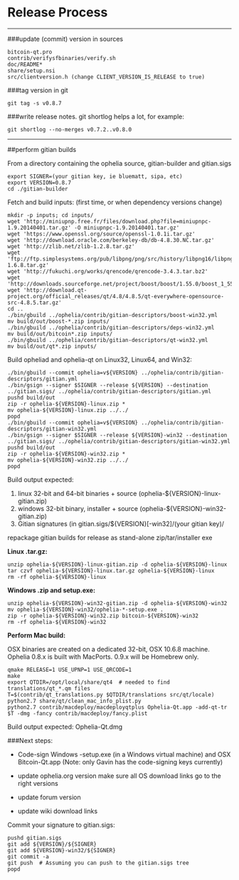 Release Process
====================

* * *

###update (commit) version in sources


	bitcoin-qt.pro
	contrib/verifysfbinaries/verify.sh
	doc/README*
	share/setup.nsi
	src/clientversion.h (change CLIENT_VERSION_IS_RELEASE to true)

###tag version in git

	git tag -s v0.8.7

###write release notes. git shortlog helps a lot, for example:

	git shortlog --no-merges v0.7.2..v0.8.0

* * *

##perform gitian builds

 From a directory containing the ophelia source, gitian-builder and gitian.sigs
  
	export SIGNER=(your gitian key, ie bluematt, sipa, etc)
	export VERSION=0.8.7
	cd ./gitian-builder

 Fetch and build inputs: (first time, or when dependency versions change)

	mkdir -p inputs; cd inputs/
	wget 'http://miniupnp.free.fr/files/download.php?file=miniupnpc-1.9.20140401.tar.gz' -O miniupnpc-1.9.20140401.tar.gz'
	wget 'https://www.openssl.org/source/openssl-1.0.1i.tar.gz'
	wget 'http://download.oracle.com/berkeley-db/db-4.8.30.NC.tar.gz'
	wget 'http://zlib.net/zlib-1.2.8.tar.gz'
	wget 'ftp://ftp.simplesystems.org/pub/libpng/png/src/history/libpng16/libpng-1.6.8.tar.gz'
	wget 'http://fukuchi.org/works/qrencode/qrencode-3.4.3.tar.bz2'
	wget 'http://downloads.sourceforge.net/project/boost/boost/1.55.0/boost_1_55_0.tar.bz2'
	wget 'http://download.qt-project.org/official_releases/qt/4.8/4.8.5/qt-everywhere-opensource-src-4.8.5.tar.gz'
	cd ..
	./bin/gbuild ../ophelia/contrib/gitian-descriptors/boost-win32.yml
	mv build/out/boost-*.zip inputs/
	./bin/gbuild ../ophelia/contrib/gitian-descriptors/deps-win32.yml
	mv build/out/bitcoin*.zip inputs/
	./bin/gbuild ../ophelia/contrib/gitian-descriptors/qt-win32.yml
	mv build/out/qt*.zip inputs/

 Build opheliad and ophelia-qt on Linux32, Linux64, and Win32:
  
	./bin/gbuild --commit ophelia=v${VERSION} ../ophelia/contrib/gitian-descriptors/gitian.yml
	./bin/gsign --signer $SIGNER --release ${VERSION} --destination ../gitian.sigs/ ../ophelia/contrib/gitian-descriptors/gitian.yml
	pushd build/out
	zip -r ophelia-${VERSION}-linux.zip *
	mv ophelia-${VERSION}-linux.zip ../../
	popd
	./bin/gbuild --commit ophelia=v${VERSION} ../ophelia/contrib/gitian-descriptors/gitian-win32.yml
	./bin/gsign --signer $SIGNER --release ${VERSION}-win32 --destination ../gitian.sigs/ ../ophelia/contrib/gitian-descriptors/gitian-win32.yml
	pushd build/out
	zip -r ophelia-${VERSION}-win32.zip *
	mv ophelia-${VERSION}-win32.zip ../../
	popd

  Build output expected:

  1. linux 32-bit and 64-bit binaries + source (ophelia-${VERSION}-linux-gitian.zip)
  2. windows 32-bit binary, installer + source (ophelia-${VERSION}-win32-gitian.zip)
  3. Gitian signatures (in gitian.sigs/${VERSION}[-win32]/(your gitian key)/

repackage gitian builds for release as stand-alone zip/tar/installer exe

**Linux .tar.gz:**

	unzip ophelia-${VERSION}-linux-gitian.zip -d ophelia-${VERSION}-linux
	tar czvf ophelia-${VERSION}-linux.tar.gz ophelia-${VERSION}-linux
	rm -rf ophelia-${VERSION}-linux

**Windows .zip and setup.exe:**

	unzip ophelia-${VERSION}-win32-gitian.zip -d ophelia-${VERSION}-win32
	mv ophelia-${VERSION}-win32/ophelia-*-setup.exe .
	zip -r ophelia-${VERSION}-win32.zip bitcoin-${VERSION}-win32
	rm -rf ophelia-${VERSION}-win32

**Perform Mac build:**

  OSX binaries are created on a dedicated 32-bit, OSX 10.6.8 machine.
  Ophelia 0.8.x is built with MacPorts.  0.9.x will be Homebrew only.

	qmake RELEASE=1 USE_UPNP=1 USE_QRCODE=1
	make
	export QTDIR=/opt/local/share/qt4  # needed to find translations/qt_*.qm files
	T=$(contrib/qt_translations.py $QTDIR/translations src/qt/locale)
	python2.7 share/qt/clean_mac_info_plist.py
	python2.7 contrib/macdeploy/macdeployqtplus Ophelia-Qt.app -add-qt-tr $T -dmg -fancy contrib/macdeploy/fancy.plist

 Build output expected: Ophelia-Qt.dmg

###Next steps:

* Code-sign Windows -setup.exe (in a Windows virtual machine) and
  OSX Bitcoin-Qt.app (Note: only Gavin has the code-signing keys currently)

* update ophelia.org version
  make sure all OS download links go to the right versions

* update forum version

* update wiki download links

Commit your signature to gitian.sigs:

	pushd gitian.sigs
	git add ${VERSION}/${SIGNER}
	git add ${VERSION}-win32/${SIGNER}
	git commit -a
	git push  # Assuming you can push to the gitian.sigs tree
	popd

